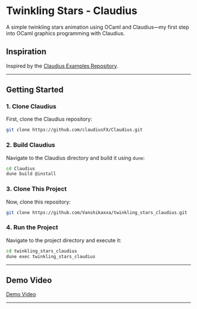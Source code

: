 # Twinkling Stars - Claudius  
A simple twinkling stars animation using OCaml and Claudius—my first step into OCaml graphics programming with Claudius.  

## Inspiration  
Inspired by the [Claudius Examples Repository](https://github.com/claudiusFX/claudius-examples).  

---

##  Getting Started  

### 1️. Clone Claudius  
First, clone the Claudius repository:  
```bash
git clone https://github.com/claudiusFX/Claudius.git
```

### 2. Build Claudius  
Navigate to the Claudius directory and build it using `dune`:  
```bash
cd Claudius
dune build @install
```

### 3️. Clone This Project  
Now, clone this repository:  
```bash
git clone https://github.com/Vanshikaxxa/twinkling_stars_claudius.git
```

### 4️. Run the Project  
Navigate to the project directory and execute it:  
```bash
cd twinkling_stars_claudius
dune exec twinkling_stars_claudius
```

---

## Demo Video
[Demo Video](https://github.com/user-attachments/assets/17ca69fe-a8e5-4763-a725-018aa89d43cb)



---
